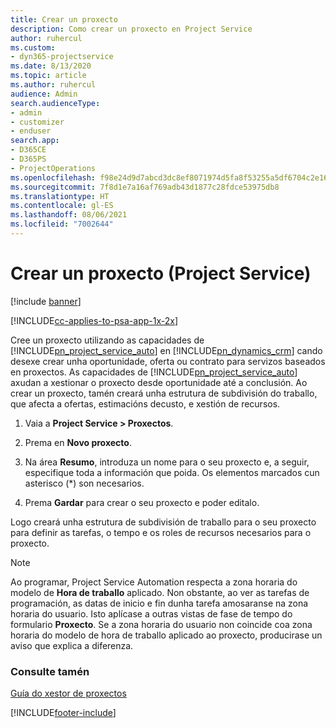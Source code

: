 ```yaml
---
title: Crear un proxecto
description: Como crear un proxecto en Project Service
author: ruhercul
ms.custom:
- dyn365-projectservice
ms.date: 8/13/2020
ms.topic: article
ms.author: ruhercul
audience: Admin
search.audienceType:
- admin
- customizer
- enduser
search.app:
- D365CE
- D365PS
- ProjectOperations
ms.openlocfilehash: f98e24d9d7abcd3dc8ef8071974d5fa8f53255a5df6704c2e166b0831a5935f1
ms.sourcegitcommit: 7f8d1e7a16af769adb43d1877c28fdce53975db8
ms.translationtype: HT
ms.contentlocale: gl-ES
ms.lasthandoff: 08/06/2021
ms.locfileid: "7002644"
---
```

# <a name="create-a-project-project-service"></a>Crear un proxecto (Project Service)

[!include [banner](../includes/psa-now-project-operations.md)]

[!INCLUDE[cc-applies-to-psa-app-1x-2x](../includes/cc-applies-to-psa-app-1x-2x.md)]

Cree un proxecto utilizando as capacidades de [!INCLUDE[pn_project_service_auto](../includes/pn-project-service-auto.md)] en [!INCLUDE[pn_dynamics_crm](../includes/pn-dynamics-crm.md)] cando desexe crear unha oportunidade, oferta ou contrato para servizos baseados en proxectos. As capacidades de [!INCLUDE[pn_project_service_auto](../includes/pn-project-service-auto.md)] axudan a xestionar o proxecto desde oportunidade até a conclusión. Ao crear un proxecto, tamén creará unha estrutura de subdivisión do traballo, que afecta a ofertas, estimacións decusto, e xestión de recursos.  
  
1.  Vaia a **Project Service > Proxectos**.  
  
2.  Prema en **Novo proxecto**.  
  
3.  Na área **Resumo**, introduza un nome para o seu proxecto e, a seguir, especifique toda a información que poida. Os elementos marcados cun asterisco (*) son necesarios.  
  
4.  Prema **Gardar** para crear o seu proxecto e poder editalo.  
  
Logo creará unha estrutura de subdivisión de traballo para o seu proxecto para definir as tarefas, o tempo e os roles de recursos necesarios para o proxecto.  

> [!NOTE]
> Ao programar, Project Service Automation respecta a zona horaria do modelo de **Hora de traballo** aplicado. Non obstante, ao ver as tarefas de programación, as datas de inicio e fin dunha tarefa amosaranse na zona horaria do usuario. Isto aplícase a outras vistas de fase de tempo do formulario **Proxecto**. Se a zona horaria do usuario non coincide coa zona horaria do modelo de hora de traballo aplicado ao proxecto, producirase un aviso que explica a diferenza. 
  
### <a name="see-also"></a>Consulte tamén  
 [Guía do xestor de proxectos](../psa/project-manager-guide.md)


[!INCLUDE[footer-include](../includes/footer-banner.md)]